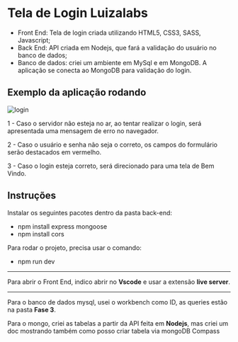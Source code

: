 # Tela de Login Luizalabs

- Front End: Tela de login criada utilizando HTML5, CSS3, SASS, Javascript;
- Back End: API criada em Nodejs, que fará a validação do usuário no banco de dados;
- Banco de dados: criei um ambiente em MySql e em MongoDB. A aplicação se conecta ao MongoDB para validação do login.

## Exemplo da aplicação rodando

![login](https://i.imgur.com/hk3wPNx.gif)

1 - Caso o servidor não esteja no ar, ao tentar realizar o login, será apresentada uma mensagem de erro no navegador.

2 - Caso o usuário e senha não seja o correto, os campos do formulário serão destacados em vermelho.

3 - Caso o login esteja correto, será direcionado para uma tela de Bem Vindo.

## Instruções

Instalar os seguintes pacotes dentro da pasta back-end:

- npm install express mongoose
- npm install cors

Para rodar o projeto, precisa usar o comando:

- npm run dev

---

Para abrir o Front End, indico abrir no **Vscode** e usar a extensão **live server**.

---

Para o banco de dados mysql, usei o workbench como ID, as queries estão na pasta **Fase 3**.

Para o mongo, criei as tabelas a partir da API feita em **Nodejs**, mas criei um doc mostrando também como posso criar tabela via mongoDB Compass
